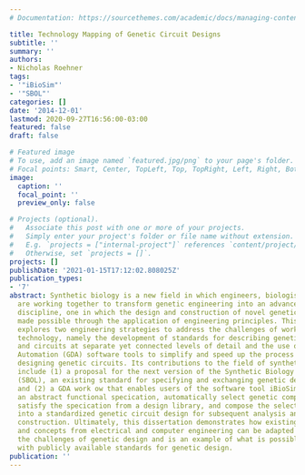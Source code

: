 ```yaml
---
# Documentation: https://sourcethemes.com/academic/docs/managing-content/

title: Technology Mapping of Genetic Circuit Designs
subtitle: ''
summary: ''
authors:
- Nicholas Roehner
tags:
- '"iBioSim"'
- '"SBOL"'
categories: []
date: '2014-12-01'
lastmod: 2020-09-27T16:56:00-03:00
featured: false
draft: false

# Featured image
# To use, add an image named `featured.jpg/png` to your page's folder.
# Focal points: Smart, Center, TopLeft, Top, TopRight, Left, Right, BottomLeft, Bottom, BottomRight.
image:
  caption: ''
  focal_point: ''
  preview_only: false

# Projects (optional).
#   Associate this post with one or more of your projects.
#   Simply enter your project's folder or file name without extension.
#   E.g. `projects = ["internal-project"]` references `content/project/deep-learning/index.md`.
#   Otherwise, set `projects = []`.
projects: []
publishDate: '2021-01-15T17:12:02.808025Z'
publication_types:
- '7'
abstract: Synthetic biology is a new field in which engineers, biologists, and chemists
  are working together to transform genetic engineering into an advanced engineering
  discipline, one in which the design and construction of novel genetic circuits are
  made possible through the application of engineering principles. This dissertation
  explores two engineering strategies to address the challenges of working with genetic
  technology, namely the development of standards for describing genetic components
  and circuits at separate yet connected levels of detail and the use of Genetic Design
  Automation (GDA) software tools to simplify and speed up the process of optimally
  designing genetic circuits. Its contributions to the field of synthetic biology
  include (1) a proposal for the next version of the Synthetic Biology Open Language
  (SBOL), an existing standard for specifying and exchanging genetic designs electronically,
  and (2) a GDA work ow that enables users of the software tool iBioSim to create
  an abstract functional specication, automatically select genetic components that
  satisfy the specication from a design library, and compose the selected components
  into a standardized genetic circuit design for subsequent analysis and physical
  construction. Ultimately, this dissertation demonstrates how existing techniques
  and concepts from electrical and computer engineering can be adapted to overcome
  the challenges of genetic design and is an example of what is possible when working
  with publicly available standards for genetic design.
publication: ''
---
```

